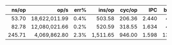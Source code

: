 |               ns/op |                op/s |    err% |          ins/op |          cyc/op |    IPC |         bra/op |   miss% |     total | benchmark
|--------------------:|--------------------:|--------:|----------------:|----------------:|-------:|---------------:|--------:|----------:|:----------
|               53.70 |       18,622,011.99 |    0.4% |          503.58 |          206.36 |  2.440 |          43.61 |    1.5% |      0.01 | `wgs_gcj`
|               82.78 |       12,080,021.66 |    0.2% |          520.59 |          318.55 |  1.634 |          45.62 |    1.4% |      0.01 | `gcj_wgs`
|              245.71 |        4,069,862.80 |    2.3% |        1,511.65 |          946.00 |  1.598 |         135.27 |    0.7% |      0.03 | `prcoords_gcj_wgs_bored`
